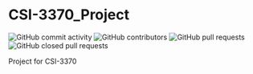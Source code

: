 # CSI-3370_Project
![GitHub commit activity](https://img.shields.io/github/commit-activity/y/cyberdataint/CSI-3370_Project)
![GitHub contributors](https://img.shields.io/github/contributors/cyberdataint/CSI-3370_Project)
![GitHub pull requests](https://img.shields.io/github/issues-pr/cyberdataint/CSI-3370_Project)
![GitHub closed pull requests](https://img.shields.io/github/issues-pr-closed/cyberdataint/CSI-3370_Project)

Project for CSI-3370
